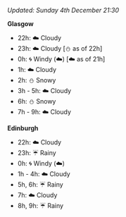 *Updated: Sunday 4th December 21:30*

**Glasgow**

* 22h: :cloud: Cloudy
* 23h: :cloud: Cloudy [:snowman: as of 22h]
* 0h: :cyclone: Windy (:cloud:) [:cloud: as of 21h]
* 1h: :cloud: Cloudy
* 2h: :snowman: Snowy
* 3h - 5h: :cloud: Cloudy
* 6h: :snowman: Snowy
* 7h - 9h: :cloud: Cloudy

**Edinburgh**

* 22h: :cloud: Cloudy
* 23h: :umbrella: Rainy
* 0h: :cyclone: Windy (:cloud:)
* 1h - 4h: :cloud: Cloudy
* 5h, 6h: :umbrella: Rainy
* 7h: :cloud: Cloudy
* 8h, 9h: :umbrella: Rainy
